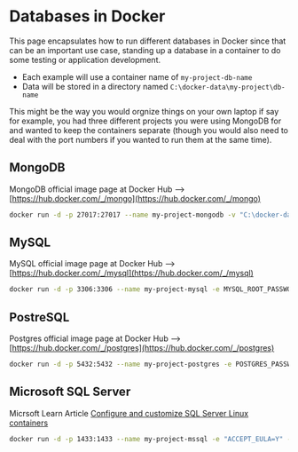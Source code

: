 # Databases in Docker

This page encapsulates how to run different databases in Docker since that can be an important use case, standing up a database in a container to do some testing or application development.

- Each example will use a container name of `my-project-db-name`
- Data will be stored in a directory named `C:\docker-data\my-project\db-name`

This might be the way you would orgnize things on your own laptop if say for example, you had three different projects you were using MongoDB for and wanted to keep the containers separate (though you would also need to deal with the port numbers if you wanted to run them at the same time).

## MongoDB

MongoDB official image page at Docker Hub --> [https://hub.docker.com/_/mongo](https://hub.docker.com/_/mongo)

```bash
docker run -d -p 27017:27017 --name my-project-mongodb -v "C:\docker-data\my-project\mongodb:/data/db" mongo:latest
```

## MySQL

MySQL official image page at Docker Hub --> [https://hub.docker.com/_/mysql](https://hub.docker.com/_/mysql)

```bash
docker run -d -p 3306:3306 --name my-project-mysql -e MYSQL_ROOT_PASSWORD=my-secret-pw -v "C:\docker-data\my-project\mysql:/var/lib/mysql" mysql:latest
```

## PostreSQL

Postgres official image page at Docker Hub --> [https://hub.docker.com/_/postgres](https://hub.docker.com/_/postgres)

```bash
docker run -d -p 5432:5432 --name my-project-postgres -e POSTGRES_PASSWORD=mysecretpassword -e PGDATA=/var/lib/postgresql/data/pgdata -v "C:\docker-data\my-project:/var/lib/postgresql/data" postgres
```

## Microsoft SQL Server

Micrsoft Learn Article [Configure and customize SQL Server Linux containers](https://learn.microsoft.com/en-us/sql/linux/sql-server-linux-docker-container-configure?view=sql-server-ver16&pivots=cs1-powershell)

```bash
docker run -d -p 1433:1433 --name my-project-mssql -e "ACCEPT_EULA=Y" -e "MSSQL_SA_PASSWORD=<password>" -v "C:\docker-data\my-project\data:/var/opt/mssql/data" -v "C:\docker-data\my-project\log:/var/opt/mssql/log" -v "C:\docker-data\my-project\secrets:/var/opt/mssql/secrets" mcr.microsoft.com/mssql/server:2022-latest
```
